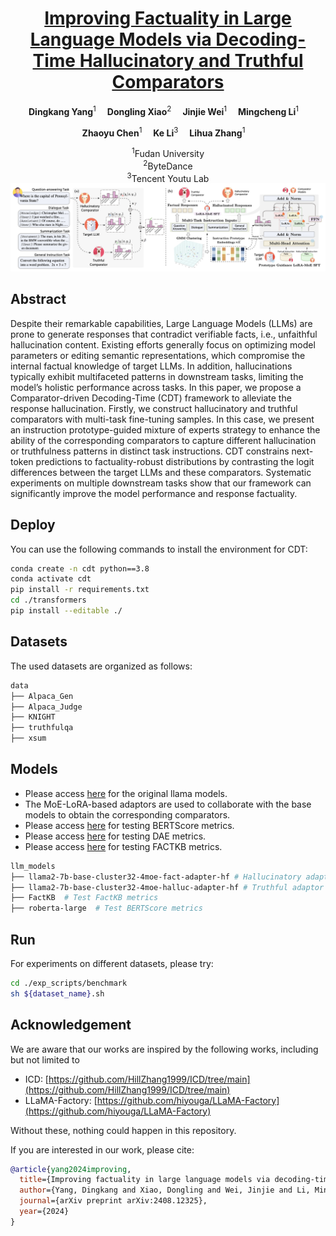 <div align="center">


# [Improving Factuality in Large Language Models via Decoding-Time Hallucinatory and Truthful Comparators](https://arxiv.org/pdf/2408.12325)  

<div>
  <b>Dingkang Yang</b><sup>1</sup>&emsp;
  <b>Dongling Xiao</b><sup>2</sup>&emsp;
  <b>Jinjie Wei</b><sup>1</sup>&emsp;
  <b>Mingcheng Li</b><sup>1</sup>&emsp;

  <b>Zhaoyu Chen</b><sup>1</sup>&emsp;
  <b>Ke Li</b><sup>3</sup>&emsp;
  <b>Lihua Zhang</b><sup>1</sup>&emsp;
</div>
<div><sup>1</sup>Fudan University</div>
<div><sup>2</sup>ByteDance</div>
<div><sup>3</sup>Tencent Youtu Lab</div>

<img alt="image" src="./pic/CDT.png">

</div>

## Abstract

Despite their remarkable capabilities, Large Language Models (LLMs) are prone to generate responses that contradict
verifiable facts, i.e., unfaithful hallucination content. Existing efforts generally focus on optimizing model parameters or editing semantic representations, which compromise the internal factual knowledge of target LLMs. In addition, hallucinations typically exhibit multifaceted patterns in downstream tasks, limiting the model’s holistic performance across tasks. In this paper, we propose a Comparator-driven Decoding-Time (CDT) framework to alleviate the response hallucination. Firstly, we construct hallucinatory and truthful comparators with multi-task fine-tuning samples. In this case, we present an instruction prototype-guided mixture of experts strategy to enhance the ability of the corresponding comparators to capture different hallucination or truthfulness patterns in distinct task instructions. CDT constrains next-token predictions to factuality-robust distributions by contrasting the
logit differences between the target LLMs and these comparators. Systematic experiments on multiple downstream tasks show that our framework can significantly improve the model performance and response factuality.




## Deploy

You can use the following commands to install the environment for CDT:

```sh
conda create -n cdt python==3.8
conda activate cdt
pip install -r requirements.txt
cd ./transformers
pip install --editable ./
```
## Datasets
The used datasets are organized as follows:
```sh
data
├── Alpaca_Gen
├── Alpaca_Judge
├── KNIGHT
├── truthfulqa
├── xsum
```
## Models
* Please access [here](https://huggingface.co/meta-llama) for the original llama models.
* The MoE-LoRA-based adaptors are used to collaborate with the base models to obtain the corresponding comparators.
* Please access [here](https://github.com/Tiiiger/bert_score) for testing BERTScore metrics.
* Please access [here](https://github.com/tagoyal/dae-factuality) for testing DAE metrics.   
* Please access [here](https://github.com/BunsenFeng/FactKB) for testing FACTKB metrics.   
```sh
llm_models
├── llama2-7b-base-cluster32-4moe-fact-adapter-hf # Hallucinatory adaptor
├── llama2-7b-base-cluster32-4moe-halluc-adapter-hf # Truthful adaptor
├── FactKB  # Test FactKB metrics
├── roberta-large  # Test BERTScore metrics

```

## Run

For experiments on different datasets, please try:
```sh
cd ./exp_scripts/benchmark
sh ${dataset_name}.sh
```

## Acknowledgement
We are aware that our works are inspired by the following works, including but not limited to
* ICD: [https://github.com/HillZhang1999/ICD/tree/main](https://github.com/HillZhang1999/ICD/tree/main)
* LLaMA-Factory: [https://github.com/hiyouga/LLaMA-Factory](https://github.com/hiyouga/LLaMA-Factory)


Without these, nothing could happen in this repository.




If you are interested in our work, please cite:
```bib
@article{yang2024improving,
  title={Improving factuality in large language models via decoding-time hallucinatory and truthful comparators},
  author={Yang, Dingkang and Xiao, Dongling and Wei, Jinjie and Li, Mingcheng and Chen, Zhaoyu and Li, Ke and Zhang, Lihua},
  journal={arXiv preprint arXiv:2408.12325},
  year={2024}
}
```
